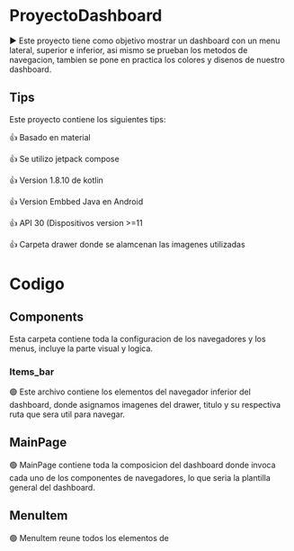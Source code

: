 # ProyectoDashboard

▶️ Este proyecto tiene como objetivo mostrar un dashboard con un menu lateral, superior e inferior, asi mismo se prueban los metodos de navegacion, tambien se pone en practica los colores y disenos de nuestro dashboard.

## Tips

Este proyecto contiene los siguientes tips: 

👍 Basado en material

👍 Se utilizo jetpack compose

👍 Version 1.8.10 de kotlin

👍 Version Embbed Java en Android

👍 API 30 (Dispositivos version >=11

👍 Carpeta drawer donde se alamcenan las imagenes utilizadas


# Codigo

## Components

Esta carpeta contiene toda la configuracion de los navegadores y los menus, incluye la parte visual y logica.

### Items_bar

🟢 Este archivo contiene los elementos del navegador inferior del dashboard, donde asignamos imagenes del drawer, titulo y su respectiva ruta que sera util para navegar.


## MainPage

🟢 MainPage contiene toda la composicion del dashboard donde invoca cada uno de los componentes de navegadores, lo que seria la plantilla general del dashboard.

## MenuItem

🟢 MenuItem reune todos los elementos de





